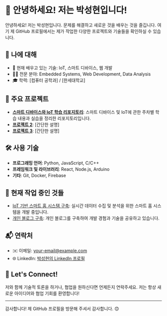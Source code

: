 # 👋 안녕하세요! 저는 박성현입니다!

안녕하세요! 저는 박성현입니다. 문제를 해결하고 새로운 것을 배우는 것을 즐깁니다. 여기 제 GitHub 프로필에서는 제가 작업한 다양한 프로젝트와 기술들을 확인하실 수 있습니다.

## 💼 나에 대해

- 🌱 현재 배우고 있는 기술: IoT, 스마트 디바이스, 웹 개발
- 👨‍💻 전문 분야: Embedded Systems, Web Development, Data Analysis
- 🎓 학력: [컴퓨터 공학과] / [한세대학교]

## 🚀 주요 프로젝트

- **[스마트 디바이스와 IoT 학습 리포지토리](https://github.com/park-02/My_home)**: 스마트 디바이스 및 IoT에 관한 주차별 학습 내용과 실습을 정리한 리포지토리입니다.
- **[프로젝트 2](https://github.com/park-02/Project2)**: [간단한 설명]
- **[프로젝트 3](https://github.com/park-02/Project3)**: [간단한 설명]

## 🛠️ 사용 기술

- **프로그래밍 언어**: Python, JavaScript, C/C++
- **프레임워크 및 라이브러리**: React, Node.js, Arduino
- **기타**: Git, Docker, Firebase

## 🌟 현재 작업 중인 것들

- [IoT 기반 스마트 홈 시스템 구축](https://github.com/park-02/SmartHomeProject): 실시간 데이터 수집 및 분석을 위한 스마트 홈 시스템을 개발 중입니다.
- [개인 블로그 구축](https://github.com/park-02/PersonalBlog): 개인 블로그를 구축하여 개발 경험과 기술을 공유하고 있습니다.

## 📬 연락처

- ✉️ 이메일: [your-email@example.com](mailto:your-email@example.com)
- 🌐 LinkedIn: [박성현의 LinkedIn 프로필](https://www.linkedin.com/in/your-linkedin-profile)

## 💬 Let's Connect!

저와 함께 기술적 토론을 하거나, 협업을 원하신다면 언제든지 연락주세요. 저는 항상 새로운 아이디어와 협업 기회를 환영합니다!

---

감사합니다! 제 GitHub 프로필을 방문해 주셔서 감사합니다. 😊
